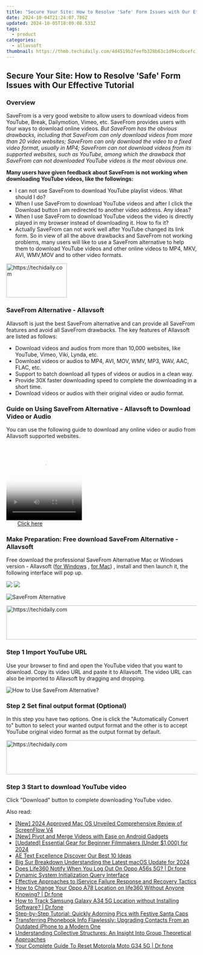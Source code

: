 ```yaml
---
title: "Secure Your Site: How to Resolve 'Safe' Form Issues with Our Effective Tutorial"
date: 2024-10-04T21:24:07.786Z
updated: 2024-10-05T18:09:08.533Z
tags:
  - product
categories:
  - allavsoft
thumbnail: https://thmb.techidaily.com/4d4519b2feefb328b63c1d94cdbcefc1487c835a8052a017be6091c495520e05.jpg
---
```


## Secure Your Site: How to Resolve 'Safe' Form Issues with Our Effective Tutorial

### Overview

SaveFrom is a very good website to allow users to download videos from YouTube, Break, Dailymotion, Vimeo, etc. SaveFrom provides users with four ways to download online videos. _But SaveFrom has the obvious drawbacks, including that SaveFrom can only download videos from more than 20 video websites; SaveFrom can only download the video to a fixed video format, usually in MP4; SaveFrom can not download videos from its supported websites, such as YouTube, among which the drawback that SaveFrom can not downloaded YouTube videos is the most obvious one._

**Many users have given feedback about SaveFrom is not working when downloading YouTube videos, like the followings:**

* I can not use SaveFrom to download YouTube playlist videos. What should I do?
* When I use SaveFrom to download YouTube videos and after I click the Download button I am redirected to another video address. Any ideas?
* When I use SaveFrom to download YouTube videos the video is directly played in my browser instead of downloading it. How to fix it?
* Actually SaveFrom can not work well after YouTube changed its link form. So in view of all the above drawbacks and SaveFrom not working problems, many users will like to use a SaveFrom alternative to help them to download YouTube videos and other online videos to MP4, MKV, AVI, WMV,MOV and to other video formats.

<!-- affiliate ads begin -->
<a href="https://aligracehair.sjv.io/c/5597632/2135410/19272" target="_top" id="2135410">
  <img src="//a.impactradius-go.com/display-ad/19272-2135410" border="0" alt="https://techidaily.com" width="160" height="90"/>
</a>
<img height="0" width="0" src="https://aligracehair.sjv.io/i/5597632/2135410/19272" style="position:absolute;visibility:hidden;" border="0" />
<!-- affiliate ads end -->

### SaveFrom Alternative - Allavsoft

Allavsoft is just the best SaveFrom alternative and can provide all SaveFrom features and avoid all SaveFrom drawbacks. The key features of Allavsoft are listed as follows:

* Download videos and audios from more than 10,000 websites, like YouTube, Vimeo, Viki, Lynda, etc.
* Download videos or audios to MP4, AVI, MOV, WMV, MP3, WAV, AAC, FLAC, etc.
* Support to batch download all types of videos or audios in a clean way.
* Provide 30X faster downloading speed to complete the downloading in a short time.
* Download videos or audios with their original video or audio format.

### Guide on Using SaveFrom Alternative - Allavsoft to Download Video or Audio

You can use the following guide to download any online video or audio from Allavsoft supported websites.

<!-- affiliate ads begin -->
<span id="1328683">
					<video width="200" height="200" style="cursor:pointer"
           poster="//a.impactradius-go.com/display-clicktoplayimage/1328683.png"
           onclick="if(!this.playClicked){this.play();this.setAttribute('controls',true);this.playClicked=true;}">
	   <source src="//a.impactradius-go.com/display-ad/15852-1328683">
	   <img src="//a.impactradius-go.com/display-clicktoplayimage/1328683.png" style="border: none; height: 100%; width: 100%; object-fit: contain">
	</video>
	<div style="width:125px;text-align:center"><a href="javascript:window.open(decodeURIComponent('https%3A%2F%2Fthefitville.pxf.io%2Fc%2F5597632%2F1328683%2F15852'), '_blank');void(0);">Click here</a></div>
</span>
<img height="0" width="0" src="https://imp.pxf.io/i/5597632/1328683/15852" style="position:absolute;visibility:hidden;" border="0" />
<!-- affiliate ads end -->

### Make Preparation: Free download SaveFrom Alternative - Allavsoft

Free download the professional SaveFrom Alternative Mac or Windows version - Allavsoft ([for Windows](https://tools.techidaily.com/allavsoft/products/) , [for Mac](https://tools.techidaily.com/allavsoft/products/)) , install and then launch it, the following interface will pop up.

[![](https://www.allavsoft.com/how-to/../images/how-to/free-download-win.jpg)](https://tools.techidaily.com/allavsoft/products/) [![](https://www.allavsoft.com/how-to/../images/how-to/free-download-mac.jpg)](https://tools.techidaily.com/allavsoft/products/)

![SaveFrom Alternative](https://www.allavsoft.com/how-to/../images/allavsoft/screen-shot-600.jpg)

<!-- affiliate ads begin -->
<a href="https://appsumo.8odi.net/c/5597632/2144271/7443" target="_top" id="2144271">
  <img src="//a.impactradius-go.com/display-ad/7443-2144271" border="0" alt="https://techidaily.com" width="600" height="90"/>
</a>
<img height="0" width="0" src="https://appsumo.8odi.net/i/5597632/2144271/7443" style="position:absolute;visibility:hidden;" border="0" />
<!-- affiliate ads end -->

### Step 1 Import YouTube URL

Use your browser to find and open the YouTube video that you want to download. Copy its video URL and paste it to Allavsoft. The video URL can also be imported to Allavsoft by dragging and dropping.

![How to Use SaveFrom Alternative?](https://www.allavsoft.com/how-to/../images/how-to/download-rtmp-video/download-rtmp-video.jpg)

### Step 2 Set final output format (Optional)

In this step you have two options. One is click the "Automatically Convert to" button to select your wanted output format and the other is to accept YouTube original video format as the output format by default.

<!-- affiliate ads begin -->
<a href="https://appsumo.8odi.net/c/5597632/2111994/7443" target="_top" id="2111994">
  <img src="//a.impactradius-go.com/display-ad/7443-2111994" border="0" alt="https://techidaily.com" width="728" height="90"/>
</a>
<img height="0" width="0" src="https://appsumo.8odi.net/i/5597632/2111994/7443" style="position:absolute;visibility:hidden;" border="0" />
<!-- affiliate ads end -->

### Step 3 Start to download YouTube video

Click "Download" button to complete downloading YouTube video.

<ins class="adsbygoogle"
     style="display:block"
     data-ad-format="autorelaxed"
     data-ad-client="ca-pub-7571918770474297"
     data-ad-slot="1223367746"></ins>

<ins class="adsbygoogle"
     style="display:block"
     data-ad-client="ca-pub-7571918770474297"
     data-ad-slot="8358498916"
     data-ad-format="auto"
     data-full-width-responsive="true"></ins>

<span class="atpl-alsoreadstyle">Also read:</span>
<div><ul>
<li><a href="https://screen-sharing-recording.techidaily.com/new-2024-approved-mac-os-unveiled-comprehensive-review-of-screenflow-v4/"><u>[New] 2024 Approved Mac OS Unveiled Comprehensive Review of ScreenFlow V4</u></a></li>
<li><a href="https://extra-skills.techidaily.com/new-pivot-and-merge-videos-with-ease-on-android-gadgets/"><u>[New] Pivot and Merge Videos with Ease on Android Gadgets</u></a></li>
<li><a href="https://article-tips.techidaily.com/updated-essential-gear-for-beginner-filmmakers-under-1000-for-2024/"><u>[Updated] Essential Gear for Beginner Filmmakers (Under $1,000) for 2024</u></a></li>
<li><a href="https://vp-tips.techidaily.com/ae-text-excellence-discover-our-best-10-ideas/"><u>AE Text Excellence Discover Our Best 10 Ideas</u></a></li>
<li><a href="https://extra-lessons.techidaily.com/big-sur-breakdown-understanding-the-latest-macos-update-for-2024/"><u>Big Sur Breakdown Understanding the Latest macOS Update for 2024</u></a></li>
<li><a href="https://fake-location.techidaily.com/does-life360-notify-when-you-log-out-on-oppo-a56s-5g-drfone-by-drfone-virtual-android/"><u>Does Life360 Notify When You Log Out On Oppo A56s 5G? | Dr.fone</u></a></li>
<li><a href="https://fox-sure.techidaily.com/dynamic-system-initialization-query-interface/"><u>Dynamic System Initialization Query Interface</u></a></li>
<li><a href="https://fox-sure.techidaily.com/effective-approaches-to-iservice-failure-response-and-recovery-tactics/"><u>Effective Approaches to IService Failure Response and Recovery Tactics</u></a></li>
<li><a href="https://location-social.techidaily.com/how-to-change-your-oppo-a78-location-on-life360-without-anyone-knowing-drfone-by-drfone-virtual-android/"><u>How to Change Your Oppo A78 Location on life360 Without Anyone Knowing? | Dr.fone</u></a></li>
<li><a href="https://android-location-track.techidaily.com/how-to-track-samsung-galaxy-a34-5g-location-without-installing-software-drfone-by-drfone-virtual-android/"><u>How to Track Samsung Galaxy A34 5G Location without Installing Software? | Dr.fone</u></a></li>
<li><a href="https://fox-sure.techidaily.com/step-by-step-tutorial-quickly-adorning-pics-with-festive-santa-caps/"><u>Step-by-Step Tutorial: Quickly Adorning Pics with Festive Santa Caps</u></a></li>
<li><a href="https://fox-sure.techidaily.com/transferring-phonebook-info-flawlessly-upgrading-contacts-from-an-outdated-iphone-to-a-modern-one/"><u>Transferring Phonebook Info Flawlessly: Upgrading Contacts From an Outdated iPhone to a Modern One</u></a></li>
<li><a href="https://fox-sure.techidaily.com/understanding-collective-structures-an-insight-into-group-theoretical-approaches/"><u>Understanding Collective Structures: An Insight Into Group Theoretical Approaches</u></a></li>
<li><a href="https://techidaily.com/your-complete-guide-to-reset-motorola-moto-g34-5g-drfone-by-drfone-reset-android-reset-android/"><u>Your Complete Guide To Reset Motorola Moto G34 5G | Dr.fone</u></a></li>
</ul></div>

